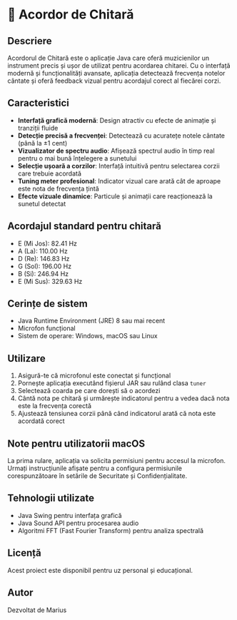 # 🎸 Acordor de Chitară 

## Descriere
Acordorul de Chitară este o aplicație Java care oferă muzicienilor un instrument precis și ușor de utilizat pentru acordarea chitarei. Cu o interfață modernă și funcționalități avansate, aplicația detectează frecvența notelor cântate și oferă feedback vizual pentru acordajul corect al fiecărei corzi.

## Caracteristici
- **Interfață grafică modernă**: Design atractiv cu efecte de animație și tranziții fluide
- **Detecție precisă a frecvenței**: Detectează cu acuratețe notele cântate (până la ±1 cent)
- **Vizualizator de spectru audio**: Afișează spectrul audio în timp real pentru o mai bună înțelegere a sunetului
- **Selecție ușoară a corzilor**: Interfață intuitivă pentru selectarea corzii care trebuie acordată
- **Tuning meter profesional**: Indicator vizual care arată cât de aproape este nota de frecvența țintă
- **Efecte vizuale dinamice**: Particule și animații care reacționează la sunetul detectat

## Acordajul standard pentru chitară
- E (Mi Jos): 82.41 Hz
- A (La): 110.00 Hz
- D (Re): 146.83 Hz
- G (Sol): 196.00 Hz
- B (Si): 246.94 Hz
- E (Mi Sus): 329.63 Hz

## Cerințe de sistem
- Java Runtime Environment (JRE) 8 sau mai recent
- Microfon funcțional
- Sistem de operare: Windows, macOS sau Linux

## Utilizare
1. Asigură-te că microfonul este conectat și funcțional
2. Pornește aplicația executând fișierul JAR sau rulând clasa `tuner`
3. Selectează coarda pe care dorești să o acordezi
4. Cântă nota pe chitară și urmărește indicatorul pentru a vedea dacă nota este la frecvența corectă
5. Ajustează tensiunea corzii până când indicatorul arată că nota este acordată corect

## Note pentru utilizatorii macOS
La prima rulare, aplicația va solicita permisiuni pentru accesul la microfon. Urmați instrucțiunile afișate pentru a configura permisiunile corespunzătoare în setările de Securitate și Confidențialitate.

## Tehnologii utilizate
- Java Swing pentru interfața grafică
- Java Sound API pentru procesarea audio
- Algoritmi FFT (Fast Fourier Transform) pentru analiza spectrală

## Licență
Acest proiect este disponibil pentru uz personal și educațional.

## Autor
Dezvoltat de Marius
